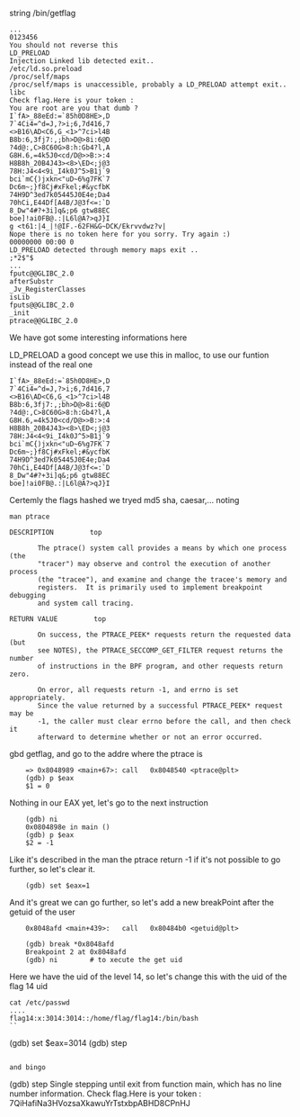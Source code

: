 string /bin/getflag

```
...
0123456
You should not reverse this
LD_PRELOAD
Injection Linked lib detected exit..
/etc/ld.so.preload
/proc/self/maps
/proc/self/maps is unaccessible, probably a LD_PRELOAD attempt exit..
libc
Check flag.Here is your token :
You are root are you that dumb ?
I`fA>_88eEd:=`85h0D8HE>,D
7`4Ci4=^d=J,?>i;6,7d416,7
<>B16\AD<C6,G_<1>^7ci>l4B
B8b:6,3fj7:,;bh>D@>8i:6@D
?4d@:,C>8C60G>8:h:Gb4?l,A
G8H.6,=4k5J0<cd/D@>>B:>:4
H8B8h_20B4J43><8>\ED<;j@3
78H:J4<4<9i_I4k0J^5>B1j`9
bci`mC{)jxkn<"uD~6%g7FK`7
Dc6m~;}f8Cj#xFkel;#&ycfbK
74H9D^3ed7k05445J0E4e;Da4
70hCi,E44Df[A4B/J@3f<=:`D
8_Dw"4#?+3i]q&;p6 gtw88EC
boe]!ai0FB@.:|L6l@A?>qJ}I
g <t61:|4_|!@IF.-62FH&G~DCK/Ekrvvdwz?v|
Nope there is no token here for you sorry. Try again :)
00000000 00:00 0
LD_PRELOAD detected through memory maps exit ..
;*2$"$
...
fputc@@GLIBC_2.0
afterSubstr
_Jv_RegisterClasses
isLib
fputs@@GLIBC_2.0
_init
ptrace@@GLIBC_2.0

```
We have got some interesting informations here

LD_PRELOAD a good concept we use this in malloc, to use our funtion instead of the real one 


```
I`fA>_88eEd:=`85h0D8HE>,D
7`4Ci4=^d=J,?>i;6,7d416,7
<>B16\AD<C6,G_<1>^7ci>l4B
B8b:6,3fj7:,;bh>D@>8i:6@D
?4d@:,C>8C60G>8:h:Gb4?l,A
G8H.6,=4k5J0<cd/D@>>B:>:4
H8B8h_20B4J43><8>\ED<;j@3
78H:J4<4<9i_I4k0J^5>B1j`9
bci`mC{)jxkn<"uD~6%g7FK`7
Dc6m~;}f8Cj#xFkel;#&ycfbK
74H9D^3ed7k05445J0E4e;Da4
70hCi,E44Df[A4B/J@3f<=:`D
8_Dw"4#?+3i]q&;p6 gtw88EC
boe]!ai0FB@.:|L6l@A?>qJ}I
```
Certemly the flags hashed we tryed md5 sha, caesar,... noting 


```
man ptrace

DESCRIPTION         top

       The ptrace() system call provides a means by which one process (the
       "tracer") may observe and control the execution of another process
       (the "tracee"), and examine and change the tracee's memory and
       registers.  It is primarily used to implement breakpoint debugging
       and system call tracing.

RETURN VALUE         top

       On success, the PTRACE_PEEK* requests return the requested data (but
       see NOTES), the PTRACE_SECCOMP_GET_FILTER request returns the number
       of instructions in the BPF program, and other requests return zero.

       On error, all requests return -1, and errno is set appropriately.
       Since the value returned by a successful PTRACE_PEEK* request may be
       -1, the caller must clear errno before the call, and then check it
       afterward to determine whether or not an error occurred.
```


gbd getflag, and go to the addre where the ptrace is 

```
    => 0x8048989 <main+67>:	call   0x8048540 <ptrace@plt>
    (gdb) p $eax
    $1 = 0
```
Nothing in our EAX yet, let's go to the next instruction

```
    (gdb) ni
    0x0804898e in main ()
    (gdb) p $eax
    $2 = -1
```
Like it's described in the man the ptrace return -1 if it's not possible to go further, so let's clear it.

```
    (gdb) set $eax=1
```

And it's great we can go further, so let's add a new breakPoint after the getuid of the user

```
    0x8048afd <main+439>:	call   0x80484b0 <getuid@plt>
```


```
    (gdb) break *0x8048afd
    Breakpoint 2 at 0x8048afd
    (gdb) ni        # to xecute the get uid 
```


Here we have the uid of the level 14, so let's change this with the uid of the flag 14 uid


```
cat /etc/passwd 
....
flag14:x:3014:3014::/home/flag/flag14:/bin/bash
``

```
(gdb) set $eax=3014
(gdb) step
```

and bingo

```
(gdb) step
Single stepping until exit from function main,
which has no line number information.
Check flag.Here is your token : 7QiHafiNa3HVozsaXkawuYrTstxbpABHD8CPnHJ
```

